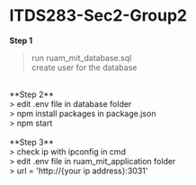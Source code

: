 # ITDS283-Sec2-Group2
**Step 1**
> run ruam_mit_database.sql <br>
> create user for the database <br>
<br>
**Step 2** <br>
> edit .env file in database folder <br>
> npm install packages in package.json <br>
> npm start <br>
<br>
**Step 3** <br>
> check ip with ipconfig in cmd <br>
> edit .env file in ruam_mit_application folder <br>
> url = 'http://{your ip address}:3031' <br>

